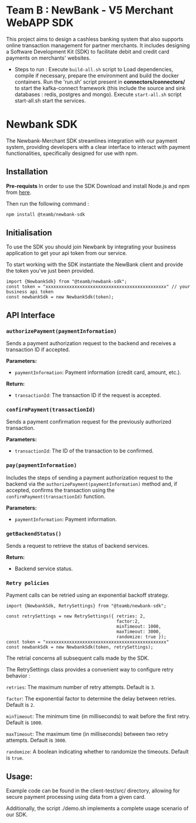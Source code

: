 # Team B : NewBank - V5 Merchant WebAPP SDK 

This project aims to design a cashless banking system that also supports online transaction management for partner merchants. It includes designing a Software Development Kit (SDK) to facilitate debit and credit card payments on merchants' websites.

* Steps to run :
Execute `build-all.sh` script to Load dependencies, compile if necessary, prepare the environment and build the docker containers.
Run the 'run.sh' script present in **connectors/connectors/** to start the kafka-connect framework (this include the source and sink databases : redis, postgres and mongo).
Execute `start-all.sh` script start-all.sh start the services.

# Newbank SDK

The Newbank-Merchant SDK streamlines integration with our payment system, providing developers with a clear interface to interact with payment functionalities, specifically designed for use with npm.

## Installation

**Pre-requists** 
In order to use the SDK Download and install Node.js and npm from [here](https://nodejs.org/en/download/).

Then run the following command : 
```bash
npm install @teamb/newbank-sdk
```

## Initialisation

To use the SDK you should join Newbank by integrating your business application to get your api token from our service. 

To start working with the SDK instantiate the NewBank client and provide the token you've just been provided.

```JS
import {NewbankSdk} from "@teamb/newbank-sdk";
const token = "xxxxxxxxxxxxxxxxxxxxxxxxxxxxxxxxxxxxxxxxxxxxxx" // your business api token
const newbankSdk = new NewbankSdk(token);
```

## API Interface

### `authorizePayment(paymentInformation)`

Sends a payment authorization request to the backend and receives a transaction ID if accepted.

**Parameters:**
- `paymentInformation`: Payment information (credit card, amount, etc.).

**Return:**
- `transactionId`: The transaction ID if the request is accepted.

### `confirmPayment(transactionId)`

Sends a payment confirmation request for the previously authorized transaction.

**Parameters:**
- `transactionId`: The ID of the transaction to be confirmed.

### `pay(paymentInformation)`

Includes the steps of sending a payment authorization request to the backend via the `authorizePayment(paymentInformation)` method and, if accepted, confirms the transaction using the `confirmPayment(transactionId)` function.

**Parameters:**
- `paymentInformation`: Payment information.

### `getBackendStatus()`

Sends a request to retrieve the status of backend services.

**Return:**
- Backend service status.

### `Retry policies`

Payment calls can be retried using an exponential backoff strategy. 

```JS
import {NewbankSdk, RetrySettings} from "@teamb/newbank-sdk";

const retrySettings = new RetrySettings({ retries: 2,
                                          factor:2,
                                          minTimeout: 1000,
                                          maxTimeout: 3000,
                                          randomize: true });
const token = "xxxxxxxxxxxxxxxxxxxxxxxxxxxxxxxxxxxxxxxxxxxxxx" 
const newbankSdk = new NewbankSdk(token, retrySettings);
```
The retrial concerns all subsequent calls made by the SDK.

The RetrySettings class provides a convenient way to configure retry behavior :
   
   `retries`: The maximum number of retry attempts. Default is `3`.
   
   `factor`: The exponential factor to determine the delay between retries. Default is `2`.
   
   `minTimeout`: The minimum time (in milliseconds) to wait before the first retry. Default is `1000`.
   
   `maxTimeout`: The maximum time (in milliseconds) between two retry attempts. Default is `3000`.
   
   `randomize`: A boolean indicating whether to randomize the timeouts. Default is `true`.


## Usage:

Example code can be found in the client-test/src/ directory, allowing for secure payment processing using data from a given card.

Additionally, the script ./demo.sh implements a complete usage scenario of our SDK.





